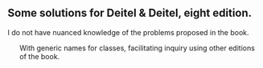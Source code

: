 <h2>Some solutions for Deitel & Deitel, eight edition.</h2>
I do not have nuanced knowledge of the problems proposed in the book.
<ul>With generic names for classes, facilitating inquiry using other editions of the book.</ul>
